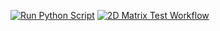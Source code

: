 [![Run Python Script](https://github.com/junghh21/foo_job/actions/workflows/fly-deploy.yml/badge.svg)](https://github.com/junghh21/foo_job/actions/workflows/fly-deploy.yml)
[![2D Matrix Test Workflow](https://github.com/junghh21/foo_job/actions/workflows/2DMatrixTest.yml/badge.svg)](https://github.com/junghh21/foo_job/actions/workflows/2DMatrixTest.yml)
